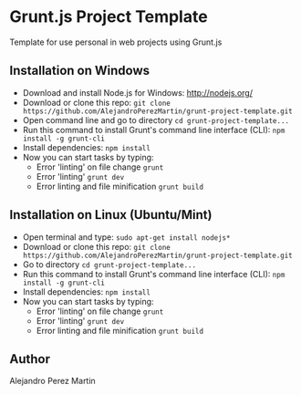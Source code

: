 Grunt.js Project Template
=========================

Template for use personal in web projects using Grunt.js

## Installation on Windows
* Download and install Node.js for Windows: http://nodejs.org/
* Download or clone this repo: `git clone https://github.com/AlejandroPerezMartin/grunt-project-template.git`
* Open command line and go to directory `cd grunt-project-template...`
* Run this command to install Grunt's command line interface (CLI): `npm install -g grunt-cli`
* Install dependencies: `npm install`
* Now you can start tasks by typing:
    - Error 'linting' on file change `grunt`
    - Error 'linting' `grunt dev`
    - Error linting and file minification `grunt build`

## Installation on Linux (Ubuntu/Mint)
* Open terminal and type: `sudo apt-get install nodejs*`
* Download or clone this repo: `git clone https://github.com/AlejandroPerezMartin/grunt-project-template.git`
* Go to directory `cd grunt-project-template...`
* Run this command to install Grunt's command line interface (CLI): `npm install -g grunt-cli`
* Install dependencies: `npm install`
* Now you can start tasks by typing:
    - Error 'linting' on file change `grunt`
    - Error 'linting' `grunt dev`
    - Error linting and file minification `grunt build`

## Author
Alejandro Perez Martin
